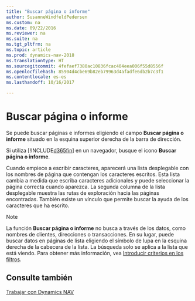 ```yaml
---
title: "Buscar página o informe"
author: SusanneWindfeldPedersen
ms.custom: na
ms.date: 09/22/2016
ms.reviewer: na
ms.suite: na
ms.tgt_pltfrm: na
ms.topic: article
ms.prod: dynamics-nav-2018
ms.translationtype: HT
ms.sourcegitcommit: 4fefaef7380ac10836fcac404eea006f55d8556f
ms.openlocfilehash: 85904d4cbe69b82eb79963d4afadfe6db2b7c3f1
ms.contentlocale: es-es
ms.lasthandoff: 10/16/2017

---
```


# <a name="using-search-for-page-or-report"></a>Buscar página o informe
Se puede buscar páginas e informes eligiendo el campo **Buscar página o informe** situado en la esquina superior derecha de la barra de dirección.

Si utiliza [!INCLUDE[d365fin](includes/d365fin_md.md)] en un navegador, busque el icono **Buscar página o informe**.

Cuando empiece a escribir caracteres, aparecerá una lista desplegable con los nombres de página que contengan los caracteres escritos. Esta lista cambia a medida que escriba caracteres adicionales y puede seleccionar la página correcta cuando aparezca. La segunda columna de la lista desplegable muestra las rutas de exploración hacia las páginas encontradas. También existe un vínculo que permite buscar la ayuda de los caracteres que ha escrito.

> [!NOTE]  
>   La función **Buscar página o informe** no busca a través de los datos, como nombres de clientes, direcciones o transacciones. En su lugar, puede buscar datos en páginas de lista eligiendo el símbolo de lupa en la esquina derecha de la cabecera de la lista. La búsqueda solo se aplica a la lista que está viendo. Para obtener más información, vea [Introducir criterios en los filtros](ui-enter-criteria-filters.md).  

## <a name="see-also"></a>Consulte también
[Trabajar con Dynamics NAV](ui-work-product.md)

